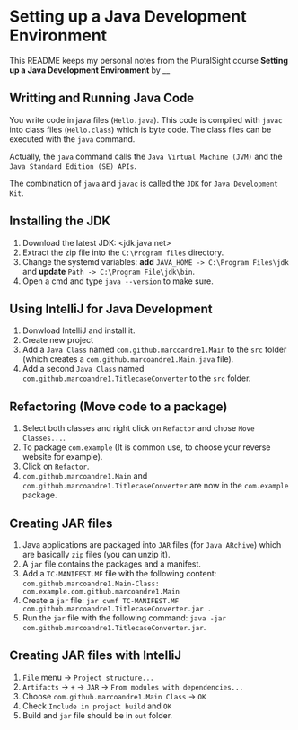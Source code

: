 # Setting up a Java Development Environment

This README keeps my personal notes from the PluralSight course **Setting up a Java Development Environment** by __

## Writting and Running Java Code

You write code in java files (`Hello.java`). This code is compiled with `javac` into class files (`Hello.class`) which is byte code.
The class files can be executed with the `java` command.  

Actually, the `java` command calls the `Java Virtual Machine (JVM)` and the `Java Standard Edition (SE) APIs`.  

The combination of `java` and `javac` is called the `JDK` for `Java Development Kit`.  

## Installing the JDK

1. Download the latest JDK: <jdk.java.net>  
2. Extract the zip file into the `C:\Program files` directory.  
3. Change the systemd variables: **add** `JAVA_HOME -> C:\Program Files\jdk` and **update** `Path -> C:\Program File\jdk\bin`.  
4. Open a cmd and type `java --version` to make sure.  

## Using IntelliJ for Java Development

1. Donwload IntelliJ and install it.
2. Create new project
3. Add a `Java Class` named `com.github.marcoandre1.Main` to the `src` folder (which creates a `com.github.marcoandre1.Main.java` file).  
4. Add a second `Java Class` named `com.github.marcoandre1.TitlecaseConverter` to the `src` folder.  

## Refactoring (Move code to a package)

1. Select both classes and right click on `Refactor` and chose `Move Classes...`.  
2. To package `com.example` (It is common use, to choose your reverse website for example).
3. Click on `Refactor`.
4. `com.github.marcoandre1.Main` and `com.github.marcoandre1.TitlecaseConverter` are now in the `com.example` package.

## Creating JAR files

1. Java applications are packaged into `JAR` files (for `Java ARchive`) which are basically `zip` files (you can unzip it).
2. A `jar` file contains the packages and a manifest.
3. Add a `TC-MANIFEST.MF` file with the following content: `com.github.marcoandre1.Main-Class: com.example.com.github.marcoandre1.Main`
3. Create a `jar` file: `jar cvmf TC-MANIFEST.MF com.github.marcoandre1.TitlecaseConverter.jar .`  
4. Run the `jar` file with the following command: `java -jar com.github.marcoandre1.TitlecaseConverter.jar`.

## Creating JAR files with IntelliJ

1. `File` menu -> `Project structure...`
2. `Artifacts` -> `+` -> `JAR` -> `From modules with dependencies...`
3. Choose `com.github.marcoandre1.Main Class` -> `OK`
4. Check `Include in project build` and `OK`
5. Build and `jar` file should be in `out` folder.
